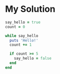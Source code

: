 # My Solution

```ruby
say_hello = true
count = 0

while say_hello
  puts 'Hello!'
  count += 1

  if count >= 5
    say_hello = false
  end
end
```
